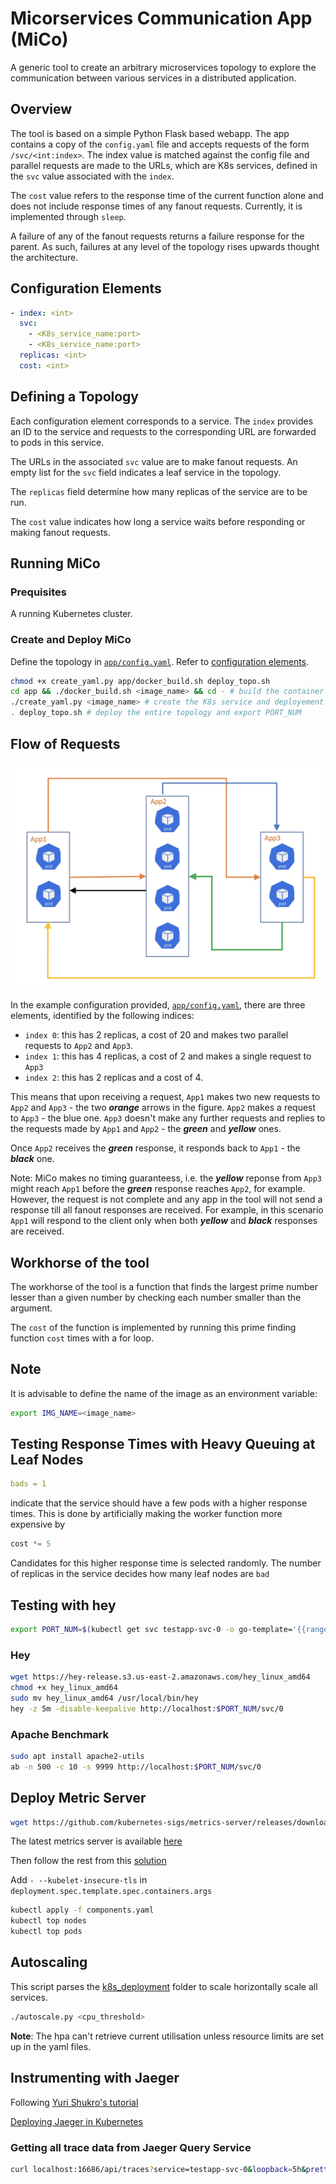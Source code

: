 # Micorservices Communication App (MiCo)

A generic tool to create an arbitrary microservices topology to explore the communication between various services in a distributed application.

## Overview

The tool is based on a simple Python Flask based webapp. The app contains a copy of the `config.yaml` file and accepts requests of the form `/svc/<int:index>`. The index value is matched against the config file and parallel requests are made to the URLs, which are K8s services, defined in the `svc` value associated with the `index`.

The `cost` value refers to the response time of the current function alone and does not include response times of any fanout requests. Currently, it is implemented through `sleep`.

A failure of any of the fanout requests returns a failure response for the parent. As such, failures at any level of the topology rises upwards thought the architecture.

## Configuration Elements

```yaml
- index: <int>
  svc: 
    - <K8s_service_name:port>
    - <K8s_service_name:port>
  replicas: <int>
  cost: <int>
```

## Defining a Topology

Each configuration element corresponds to a service. The `index` provides an ID to the service and requests to the corresponding URL are forwarded to pods in this service.

The URLs in the associated `svc` value are to make fanout requests. An empty list for the `svc` field indicates a leaf service in the topology.

The `replicas` field determine how many replicas of the service are to be run.

The `cost` value indicates how long a service waits before responding or making fanout requests.

## Running MiCo

### Prequisites

A running Kubernetes cluster.

### Create and Deploy MiCo

Define the topology in [`app/config.yaml`](app/config.yaml). Refer to [configuration elements](#Configuration-Elements).

```bash
chmod +x create_yaml.py app/docker_build.sh deploy_topo.sh
cd app && ./docker_build.sh <image_name> && cd - # build the container image
./create_yaml.py <image_name> # create the K8s service and deployement config files
. deploy_topo.sh # deploy the entire topology and export PORT_NUM
```

## Flow of Requests

![Example Architecture](Example_Arch.png)

In the example configuration provided, [`app/config.yaml`](app/config.yaml), there are three elements, identified by the following indices:

- `index 0`: this has 2 replicas, a cost of 20 and makes two parallel requests to `App2` and `App3`.
- `index 1`: this has 4 replicas, a cost of 2 and makes a single request to `App3`
- `index 2`: this has 2 replicas and a cost of 4.

This means that upon receiving a request, `App1` makes two new requests to `App2` and `App3` - the two ***orange*** arrows in the figure. `App2` makes a request to `App3` -  the blue one. `App3` doesn't make any further requests and replies to the requests made by `App1` and `App2` - the ***green*** and ***yellow*** ones.

Once `App2` receives the ***green*** response, it responds back to `App1` - the ***black*** one.

Note: MiCo makes no timing guaranteess, i.e. the ***yellow*** reponse from `App3` might reach `App1` before the ***green*** response reaches `App2`, for example. However, the request is not complete and any app in the tool will not send a response till all fanout responses are received. For example, in this scenario `App1` will respond to the client only when both ***yellow*** and ***black*** responses are received.

## Workhorse of the tool

The workhorse of the tool is a function that finds the largest prime number lesser than a given number by checking each number smaller than the argument.

The `cost` of the function is implemented by running this prime finding function `cost` times with a for loop.

## Note

It is advisable to define the name of the image as an environment variable:

```bash
export IMG_NAME=<image_name>
```

## Testing Response Times with Heavy Queuing at Leaf Nodes

```yaml
bads = 1
```

indicate that the service should have a few pods with a higher response times. This is done by artificially making the worker function more expensive by

```python
cost *= 5
```

Candidates for this higher response time is selected randomly. The number of replicas in the service decides how many leaf nodes are `bad`

## Testing with hey

```bash
export PORT_NUM=$(kubectl get svc testapp-svc-0 -o go-template='{{range.spec.ports}}{{if .nodePort}}{{.nodePort}}{{"\n"}}{{end}}{{end}}')
```

### Hey

```bash
wget https://hey-release.s3.us-east-2.amazonaws.com/hey_linux_amd64
chmod +x hey_linux_amd64
sudo mv hey_linux_amd64 /usr/local/bin/hey
hey -z 5m -disable-keepalive http://localhost:$PORT_NUM/svc/0
```

### Apache Benchmark

```bash
sudo apt install apache2-utils
ab -n 500 -c 10 -s 9999 http://localhost:$PORT_NUM/svc/0
```

## Deploy Metric Server

```bash
wget https://github.com/kubernetes-sigs/metrics-server/releases/download/v0.5.1/components.yaml
```

The latest metrics server is available [here](https://github.com/kubernetes-sigs/metrics-server/releases)

Then follow the rest from this [solution](https://www.scmgalaxy.com/tutorials/kubernetes-metrics-server-error-readiness-probe-failed-http-probe-failed-with-statuscode/)

Add `- --kubelet-insecure-tls` in `deployment.spec.template.spec.containers.args`

```bash
kubectl apply -f components.yaml
kubectl top nodes
kubectl top pods
```

## Autoscaling

This script parses the [k8s_deployment](k8s_deployment/) folder to scale horizontally scale all services.

```bash
./autoscale.py <cpu_threshold>
```

**Note**: The hpa can't retrieve current utilisation unless resource limits are set up in the yaml files.

## Instrumenting with Jaeger

Following [Yuri Shukro's tutorial](https://github.com/yurishkuro/opentracing-tutorial/tree/master/python)

[Deploying Jaeger in Kubernetes](https://www.digitalocean.com/community/tutorials/how-to-implement-distributed-tracing-with-jaeger-on-kubernetes)

### Getting all trace data from Jaeger Query Service

```bash
curl localhost:16686/api/traces?service=testapp-svc-0&loopback=5h&prettyPrint=true&limit=1
```
